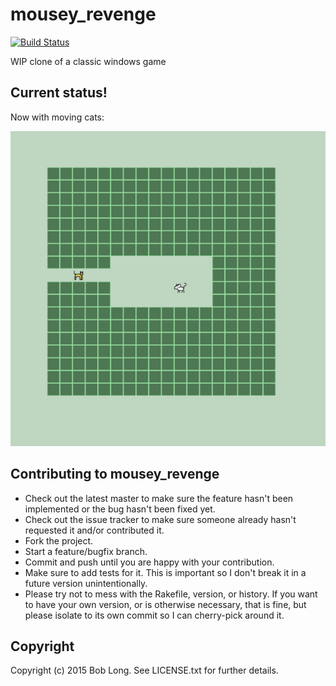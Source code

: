 # mousey_revenge

[![Build Status](https://semaphoreci.com/api/v1/projects/7e40e292-635c-4b24-a500-50828c931f07/446986/badge.svg)](https://semaphoreci.com/robertjflong/mousey_revenge)


WIP clone of a classic windows game

## Current status!

Now with moving cats:

<img src="https://raw.githubusercontent.com/bobjflong/mousey_revenge/3093d24fff05a667930ba51fa02855a3e28447ea/wip.gif" />

## Contributing to mousey_revenge

- Check out the latest master to make sure the feature hasn't been implemented or the bug hasn't been fixed yet.
- Check out the issue tracker to make sure someone already hasn't requested it and/or contributed it.
- Fork the project.
- Start a feature/bugfix branch.
- Commit and push until you are happy with your contribution.
- Make sure to add tests for it. This is important so I don't break it in a future version unintentionally.
- Please try not to mess with the Rakefile, version, or history. If you want to have your own version, or is otherwise necessary, that is fine, but please isolate to its own commit so I can cherry-pick around it.

## Copyright

Copyright (c) 2015 Bob Long. See LICENSE.txt for
further details.
